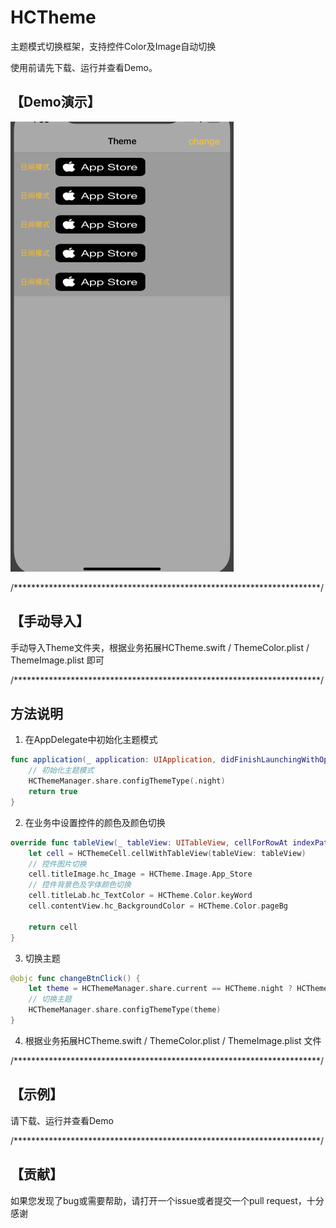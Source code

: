 # HCTheme
主题模式切换框架，支持控件Color及Image自动切换

使用前请先下载、运行并查看Demo。

## 【Demo演示】


![演示1](https://github.com/ZuoLuFei/DemoFigure/blob/master/HCTheme演示动图/HCTheme-1.gif)


/**********************************************************************/

## 【手动导入】

手动导入Theme文件夹，根据业务拓展HCTheme.swift / ThemeColor.plist / ThemeImage.plist 即可


/**********************************************************************/
## 方法说明

1. 在AppDelegate中初始化主题模式
```swift
func application(_ application: UIApplication, didFinishLaunchingWithOptions launchOptions: [UIApplication.LaunchOptionsKey: Any]?) -> Bool {
    // 初始化主题模式
    HCThemeManager.share.configThemeType(.night)
    return true
}
```

2. 在业务中设置控件的颜色及颜色切换
```swift
override func tableView(_ tableView: UITableView, cellForRowAt indexPath: IndexPath) -> UITableViewCell {
    let cell = HCThemeCell.cellWithTableView(tableView: tableView)
    // 控件图片切换
    cell.titleImage.hc_Image = HCTheme.Image.App_Store
    // 控件背景色及字体颜色切换
    cell.titleLab.hc_TextColor = HCTheme.Color.keyWord
    cell.contentView.hc_BackgroundColor = HCTheme.Color.pageBg

    return cell
}
```

3. 切换主题
```swift
@objc func changeBtnClick() {
    let theme = HCThemeManager.share.current == HCTheme.night ? HCTheme.normal : HCTheme.night
    // 切换主题
    HCThemeManager.share.configThemeType(theme)
}
```

4. 根据业务拓展HCTheme.swift / ThemeColor.plist / ThemeImage.plist 文件

/**********************************************************************/

## 【示例】

请下载、运行并查看Demo

/**********************************************************************/

## 【贡献】

如果您发现了bug或需要帮助，请打开一个issue或者提交一个pull request，十分感谢


